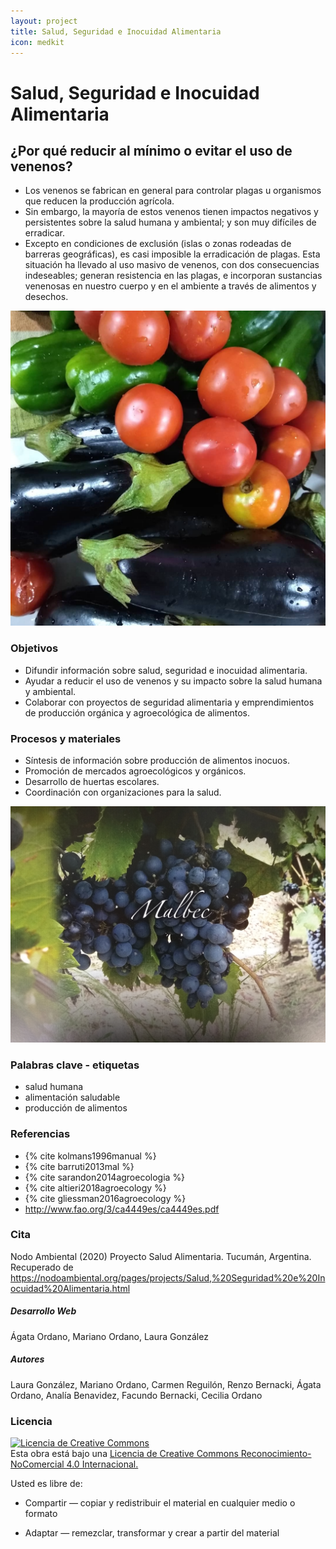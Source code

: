 ```yaml
---
layout: project
title: Salud, Seguridad e Inocuidad Alimentaria
icon: medkit
---
```


# Salud, Seguridad e Inocuidad Alimentaria

## ¿Por qué reducir al mínimo o evitar el uso de venenos?
- Los venenos se fabrican en general para controlar plagas u organismos que reducen la producción agrícola. 
- Sin embargo, la mayoría de estos venenos tienen impactos negativos y persistentes sobre la salud humana y ambiental; y son muy difíciles de erradicar. 
- Excepto en condiciones de exclusión (islas o zonas rodeadas de barreras geográficas), es casi imposible la erradicación de plagas. Esta situación ha llevado al uso masivo de venenos, con dos consecuencias indeseables; generan resistencia en las plagas, e incorporan sustancias venenosas en nuestro cuerpo y en el ambiente a través de alimentos y desechos.


![verdura](/assets/images/projects/verdura.jpg)


### Objetivos
- Difundir información sobre salud, seguridad e inocuidad alimentaria.
- Ayudar a reducir el uso de venenos y su impacto sobre la salud humana y ambiental.
- Colaborar con proyectos de seguridad alimentaria y emprendimientos de producción orgánica y agroecológica de alimentos.


### Procesos y materiales
- Síntesis de información sobre producción de alimentos inocuos. 
- Promoción de mercados agroecológicos y orgánicos.
- Desarrollo de huertas escolares.
- Coordinación con organizaciones para la salud.


![malbec](/assets/images/projects/malbec.jpg)


### Palabras clave - etiquetas
- salud humana
- alimentación saludable
- producción de alimentos


### Referencias
+ {% cite kolmans1996manual %}
+ {% cite barruti2013mal %}
+ {% cite sarandon2014agroecologia %}
+ {% cite altieri2018agroecology %}
+ {% cite gliessman2016agroecology %}
+ http://www.fao.org/3/ca4449es/ca4449es.pdf

### Cita
Nodo Ambiental (2020) Proyecto Salud Alimentaria. Tucumán, Argentina. Recuperado de https://nodoambiental.org/pages/projects/Salud,%20Seguridad%20e%20Inocuidad%20Alimentaria.html

##### Desarrollo Web
Ágata Ordano, Mariano Ordano, Laura González

##### Autores 
Laura González, Mariano Ordano, Carmen Reguilón, Renzo Bernacki, Ágata Ordano, Analía Benavidez, Facundo Bernacki, Cecilia Ordano

### Licencia
<a rel="license" href="http://creativecommons.org/licenses/by-nc/4.0/"><img alt="Licencia de Creative Commons" style="border-width:0" src="https://licensebuttons.net/l/by-nc/4.0/88x31.png" /></a><br />Esta obra está bajo una <a rel="license" href="https://creativecommons.org/licenses/by-nc/4.0/deed.es_ES">Licencia de Creative Commons Reconocimiento-NoComercial 4.0 Internacional.</a>

Usted es libre de:

+ Compartir — copiar y redistribuir el material en cualquier medio o formato

+ Adaptar — remezclar, transformar y crear a partir del material

